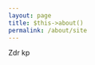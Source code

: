 ```yaml
---
layout: page
title: $this->about()
permalink: /about/site
---
```

<div class="aboutsite">
Zdr kp
</div>